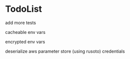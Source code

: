 # TodoList

add more tests

cacheable env vars

encrypted env vars

deserialize aws parameter store (using rusoto) credentials
